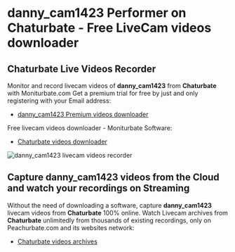 # danny_cam1423 Performer on Chaturbate - Free LiveCam videos downloader

## Chaturbate Live Videos Recorder

Monitor and record livecam videos of **danny_cam1423** from **Chaturbate** with Moniturbate.com
Get a premium trial for free by just and only registering with your Email address:
* [danny_cam1423 Premium videos downloader](https://moniturbate.com/request-demo-licence-key.html)

Free livecam videos downloader - Moniturbate Software:
* [Chaturbate videos downloader](https://moniturbate.com/moniturbate-download-software.html)

![danny_cam1423 livecam videos recorder](https://peachurnet.com/templates/moniturbate-software.png)


## Capture danny_cam1423 videos from the Cloud and watch your recordings on Streaming

Without the need of downloading a software, capture **danny_cam1423** livecam videos from **Chaturbate** 100% online.
Watch Livecam archives from **Chaturbate** unlimitedly from thousands of existing recordings, only on Peachurbate.com and its websites network:
* [Chaturbate videos archives](https://peachurnet.com/)